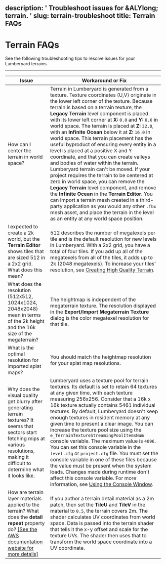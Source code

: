 description: ' Troubleshoot issues for &ALYlong; terrain. '
slug: terrain-troubleshoot
title: Terrain FAQs
---
# Terrain FAQs<a name="terrain-troubleshoot"></a>

See the following troubleshooting tips to resolve issues for your Lumberyard terrains\.


****  

| Issue | Workaround or Fix | 
| --- | --- | 
|  How can I center the terrain in world space?  |   Terrain in Lumberyard is generated from a texture\. Texture coordinates \(U,V\) originate in the lower left corner of the texture\. Because terrain is based on a terrain texture, the **Legacy Terrain** level component is placed with its lower left corner at **X:** `0.0` and **Y:** `0.0` in world space\. The terrain is placed at **Z:** `32.0`, with an **Infinite Ocean** below it at **Z:** `16.0` in world space\. This terrain placement has the useful byproduct of ensuring every entity in a level is placed at a positive X and Y coordinate, and that you can create valleys and bodies of water within the terrain\.   Lumberyard terrain can't be moved\. If your project requires the terrain to be centered at zero in world space, you can remove the **Legacy Terrain** level component, and remove the **Infinite Ocean** in the **Terrain Editor**\. You can import a terrain mesh created in a third\-party application as you would any other `.fbx` mesh asset, and place the terrain in the level as an entity at any world space position\.   | 
|  I expected to create a 2k world, but the **Terrain Editor** shows tiles that are sized 512 in a 2x2 grid\. What does this mean?  |  512 describes the number of megatexels per tile and is the default resolution for new levels in Lumberyard\. With a 2x2 grid, you have a total of four tiles\. If you add up all of the megatexels from all of the tiles, it adds up to 2k \(2048 megatexels\)\. To increase your tiles' resolution, see [Creating High Quality Terrain](terrain-high-quality.md)\.  | 
|  What does the resolution \(512x512, 1024x1024, 2048x2048\) mean in terms of the 2k height and the 16k size of the megaterrain?  |  The heightmap is independent of the megaterrain texture\. The resolution displayed in the **Export/Import Megaterrain Texture** dialog is the color megatexel resolution for that tile\.  | 
|  What is the optimal resolution for imported splat maps?  |  You should match the heightmap resolution for your splat map resolutions\.  | 
|  Why does the visual quality get blurry after generating terrain textures? It seems that sectors start fetching mips at various resolutions, making it difficult to determine what it looks like\.   |  Lumberyard uses a texture pool for terrain textures\. Its default is set to retain 64 textures at any given time, with each texture measuring 256x256\. Consider that a 16k x 16k texture actually contains 5461 individual textures\. By default, Lumberyard doesn't keep enough textures in resident memory at any given time to present a clear image\. You can increase the texture pool size using the `e_TerrainTextureStreamingPoolItemsNum` console variable\. The maximum value is `4096`\.  You can set this console variable in the `level.cfg` or `project.cfg` file\. You must set the console variable in one of these files because the value must be present when the system loads\. Changes made during runtime don't affect this console variable\. For more information, see [Using the Console Window](console-intro.md)\.  | 
|  How are terrain layer materials applied to the terrain? What does the **detail repeat** property do?  [\[See the AWS documentation website for more details\]](http://docs.aws.amazon.com/lumberyard/latest/userguide/terrain-troubleshoot.html)  | If you author a terrain detail material as a 2m patch, then set the **TileU** and **TileV** in the material to `0.5`, the terrain covers 2m\. The shader calculates UV coordinates from world space\. Data is passed into the terrain shader that tells it the x\-y offset and scale for the texture UVs\. The shader then uses that to transform the world space coordinate into a UV coordinate\. | 